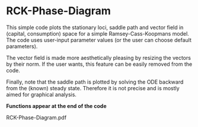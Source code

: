 # RCK-Phase-Diagram
This simple code plots the stationary loci, saddle path and vector field in (capital, consumption) space for a simple Ramsey-Cass-Koopmans model. The code uses user-input parameter values (or the user can choose default parameters). 

The vector field is made more aesthetically pleasing by resizing the vectors by their norm. If the user wants, this feature can be easily removed from the code.

Finally, note that the saddle path is plotted by solving the ODE backward from the (known) steady state. Therefore it is not precise and is mostly aimed for graphical analysis. 

**Functions appear at the end of the code**

RCK-Phase-Diagram.pdf
